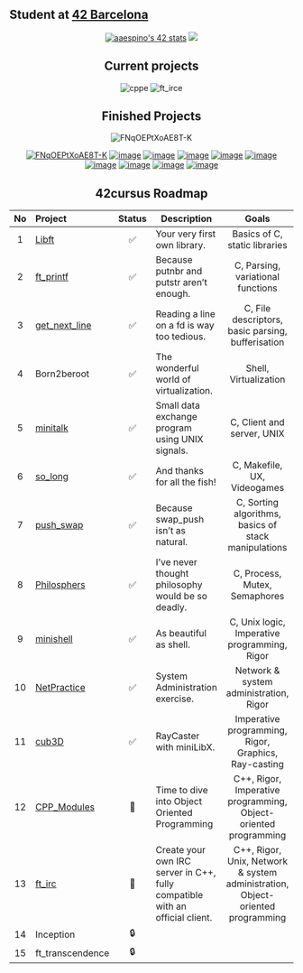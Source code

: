 ## Student at [42 Barcelona](https://www.42barcelona.com/es/)

<div align="center">
  
[![aaespino's 42 stats](https://badge.mediaplus.ma/starryblue/aaespino?1337Badge=off&UM6P=off)](https://github.com/oakoudad/badge42)
<img src="https://github-readme-stats.vercel.app/api/top-langs/?username=spnzed&layout=compact&theme=chartreuse-dark" />

## Current projects

![cppe](https://github.com/user-attachments/assets/874008d8-222d-4919-98d4-1fe96c9be9b9)
![ft_irce](https://github.com/user-attachments/assets/2a27a854-d690-4951-bb39-54de8178aaa5)

## Finished Projects 

![FNqOEPtXoAE8T-K](https://github.com/spnzed/spnzed/assets/95354392/234fbc6e-9289-4055-b7e4-6971edb1ebcd)

[![FNqOEPtXoAE8T-K](https://github.com/spnzed/spnzed/assets/95354392/234fbc6e-9289-4055-b7e4-6971edb1ebcd)](https://github.com/spnzed/Libft)
[![image](https://github.com/spnzed/spnzed/assets/95354392/51a5c74c-9a6b-4ca0-8227-ea15ea3c2139)](https://github.com/spnzed/ft_printf)
[![image](https://github.com/spnzed/spnzed/assets/95354392/c15b85a7-b52c-477d-9f96-e1735c1a0b38)](https://github.com/spnzed/get_next_line)
[![image](https://github.com/spnzed/spnzed/assets/95354392/6a5db085-f7d9-4741-8426-0a9b38735632)](https://github.com/spnzed/minitalk)
[![image](https://github.com/spnzed/spnzed/assets/95354392/eb92d55c-7ae7-4744-92f1-86d293db0d92)](https://github.com/spnzed/so_long)
[![image](https://github.com/spnzed/spnzed/assets/95354392/ecf4aa74-1b92-4f2f-8803-2bc41cabaa8a)](https://github.com/spnzed/push_swap)
[![image](https://github.com/spnzed/spnzed/assets/95354392/4ca0beac-8fbd-4e2f-9362-69629887587c)](https://github.com/spnzed/Philosophers)
[![image](https://github.com/spnzed/spnzed/assets/95354392/59b20f9e-484a-4f43-8a9e-60e6d3369dba)](https://github.com/spnzed/minishell)
[![image](https://github.com/spnzed/spnzed/assets/95354392/66ed3acf-b007-499a-a24c-c7199f79744f)](https://github.com/spnzed/Net_Practice)
[![image](https://github.com/spnzed/spnzed/assets/95354392/65ecb423-ceba-4f65-b088-f07468aab0e2)](https://github.com/spnzed/cub3D)


## 42cursus Roadmap 

| No  | Project                                                   | Status | Description | Goals | Group |
| :-: | :-------------------------------------------------------- | :----: | ----------- | :-: | ------- |
| 1   | [Libft](https://github.com/spnzed/Libft)                  | ✅     | Your very first own library. | Basics of C, static libraries |🚩 Cursus Start|
| 2   | [ft_printf](https://github.com/spnzed/ft_printf)          | ✅     | Because putnbr and putstr aren’t enough. | C, Parsing, variational functions |🚩 Cursus Start|
| 3   | [get_next_line](https://github.com/spnzed/get_next_line)  | ✅     | Reading a line on a fd is way too tedious. | C, File descriptors, basic parsing, bufferisation |🚩 Cursus Start|
| 4   | Born2beroot                                               | ✅     | The wonderful world of virtualization. | Shell, Virtualization |🖥️ Virtualization|
| 5   | [minitalk](https://github.com/spnzed/minitalk)            | ✅     | Small data exchange program using UNIX signals. | C, Client and server, UNIX |📶 Signals| 
| 6   | [so_long](https://github.com/spnzed/so_long)              | ✅     | And thanks for all the fish! | C, Makefile, UX, Videogames |🎮 Graphics|
| 7   | [push_swap](https://github.com/spnzed/push_swap)          | ✅     | Because swap_push isn’t as natural. | C, Sorting algorithms, basics of stack manipulations |⚙️ Algorithms|
| 8   | [Philosphers](https://github.com/spnzed/Philosophers)     | ✅     | I’ve never thought philosophy would be so deadly. | C, Process, Mutex, Semaphores |🧵 Threads|
| 9   | [minishell](https://github.com/spnzed/minishell)          | ✅     | As beautiful as shell.  | C, Unix logic, Imperative programming, Rigor |🐚 Shell|
| 10  | [NetPractice](https://github.com/spnzed/Net_Practice)     | ✅     | System Administration exercise.  | Network & system administration, Rigor |🌐 Networking|
| 11  | [cub3D](https://github.com/spnzed/cub3D)                  | ✅     | RayCaster with miniLibX.  | Imperative programming, Rigor, Graphics, Ray-casting |🎮 Graphics|
| 12  | [CPP_Modules](https://github.com/spnzed/CPP_Modules)      | 📝     | Time to dive into Object Oriented Programming | C++, Rigor, Imperative programming, Object-oriented programming |🧩 OOP|
| 13  | [ft_irc](https://github.com/apresas-97/ft_irc)            | 📝     | Create your own IRC server in C++, fully compatible with an official client. | C++, Rigor, Unix, Network & system administration, Object-oriented programming |💬 Server Development|
| 14  | Inception                                                 | 🔒     |
| 15  | ft_transcendence                                          | 🔒     |
